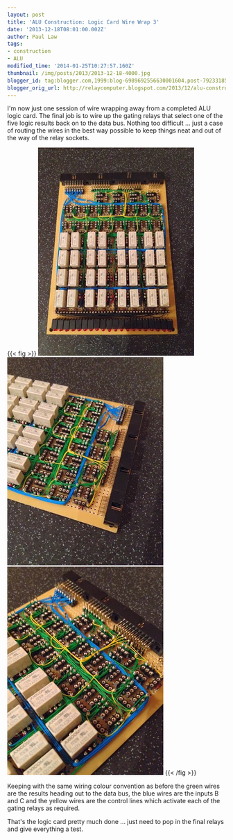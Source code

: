 ```yaml
---
layout: post
title: 'ALU Construction: Logic Card Wire Wrap 3'
date: '2013-12-18T08:01:00.002Z'
author: Paul Law
tags:
- construction
- ALU
modified_time: '2014-01-25T10:27:57.160Z'
thumbnail: /img/posts/2013/2013-12-18-4000.jpg
blogger_id: tag:blogger.com,1999:blog-6989692556630001604.post-7923318528034452101
blogger_orig_url: http://relaycomputer.blogspot.com/2013/12/alu-construction-logic-card-wire-wrap-3.html
---
```


I'm now just one session of wire wrapping away from a completed ALU logic 
card. The final job is to wire up the gating relays that select one of the 
five logic results back on to the data bus. Nothing too difficult ... just a 
case of routing the wires in the best way possible to keep things neat and out 
of the way of the relay sockets.

{{< fig >}}
![ALU Logic Card](/img/posts/2013/2013-12-18-0000.jpg)
![ALU Logic Card (close up 1)](/img/posts/2013/2013-12-18-0001.jpg)
![ALU Logic Card (close up 2)](/img/posts/2013/2013-12-18-0002.jpg)
{{< /fig >}}

Keeping 
with the same wiring colour convention as before the green wires are the 
results heading out to the data bus, the blue wires are the inputs B and C and 
the yellow wires are the control lines which activate each of the gating 
relays as required.

That's the logic card pretty much done ... just 
need to pop in the final relays and give everything a test. 

